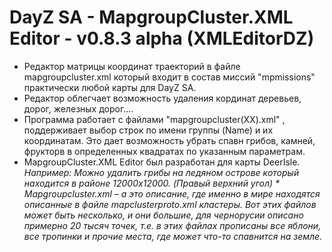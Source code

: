 # DayZ SA - MapgroupCluster.XML Editor - v0.8.3 alpha (XMLEditorDZ)
 - Редактор матрицы координат траекторий в файле mapgroupcluster.xml который входит в состав миссий "mpmissions" практически любой карты для DayZ SA. 
 - Редактор облегчает возможность удаления кординат деревьев, дорог, железных дорог....
 - Программа работает с файлами "mapgroupcluster(XX).xml" , поддерживает выбор строк по имени группы (Name) и их координатам. Это дает возможность убрать спавн грибов, камней, фрукторв в определенных квадратах по указанным параметрам.
 - MapgroupCluster.XML Editor был разработан для карты DeerIsle.
*Например: Можно удалить грибы на ледяном острове который находится в районе 12000x12000. (Правый верхний угол)  * Mapgroupcluster.xml – а это описание, где именно в мире находятся описанные в файле mapclusterproto.xml кластеры. Вот этих файлов может быть несколько, и они большие, для чернорусии описано примерно 20 тысяч точек, т.е. в этих файлах прописаны все яблони, все тропинки и прочие места, где может что-то спавнится на земле.*
